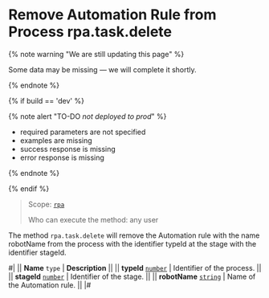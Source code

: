 # Remove Automation Rule from Process rpa.task.delete

{% note warning "We are still updating this page" %}

Some data may be missing — we will complete it shortly.

{% endnote %}

{% if build == 'dev' %}

{% note alert "TO-DO _not deployed to prod_" %}

- required parameters are not specified
- examples are missing
- success response is missing
- error response is missing

{% endnote %}

{% endif %}

> Scope: [`rpa`](../../../scopes/permissions.md)
>
> Who can execute the method: any user

The method `rpa.task.delete` will remove the Automation rule with the name robotName from the process with the identifier typeId at the stage with the identifier stageId.

#|
|| **Name**
`type` | **Description** ||
|| **typeId** 
[`number`](../../../data-types.md) | Identifier of the process. ||
|| **stageId** 
[`number`](../../../data-types.md) | Identifier of the stage. ||
|| **robotName** 
[`string`](../../../data-types.md) | Name of the Automation rule. ||
|#